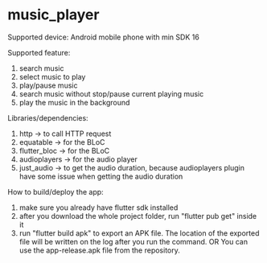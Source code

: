 # music_player

Supported device: Android mobile phone with min SDK 16

Supported feature:
1. search music
2. select music to play
3. play/pause music
4. search music without stop/pause current playing music
5. play the music in the background

Libraries/dependencies:
1. http -> to call HTTP request
2. equatable -> for the BLoC
3. flutter_bloc -> for the BLoC
4. audioplayers -> for the audio player
5. just_audio -> to get the audio duration, because audioplayers plugin have some issue when getting the audio duration

How to build/deploy the app:
1. make sure you already have flutter sdk installed
2. after you download the whole project folder, run "flutter pub get" inside it
3. run "flutter build apk" to export an APK file. The location of the exported file will be written on the log after you run the command.
OR
You can use the app-release.apk file from the repository.

